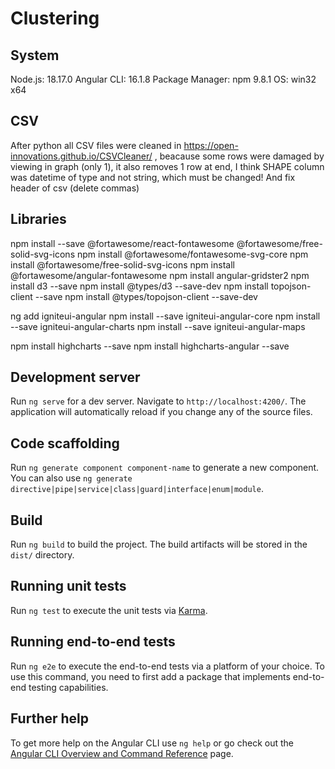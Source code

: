 # Clustering


## System

Node.js: 18.17.0
Angular CLI: 16.1.8
Package Manager: npm 9.8.1
OS: win32 x64

## CSV

After python all CSV files were cleaned in https://open-innovations.github.io/CSVCleaner/ , beacause some rows were damaged by viewing in graph (only 1), it also removes 1 row at end, I think SHAPE column was datetime of type and not string, which must be changed! And fix header of csv (delete commas) 

## Libraries

npm install --save @fortawesome/react-fontawesome @fortawesome/free-solid-svg-icons
npm install @fortawesome/fontawesome-svg-core
npm install @fortawesome/free-solid-svg-icons
npm install @fortawesome/angular-fontawesome
npm install angular-gridster2
npm install d3 --save
npm install @types/d3 --save-dev
npm install topojson-client --save
npm install @types/topojson-client --save-dev

ng add igniteui-angular
npm install --save igniteui-angular-core
npm install --save igniteui-angular-charts
npm install --save igniteui-angular-maps

npm install highcharts --save
npm install highcharts-angular --save


## Development server

Run `ng serve` for a dev server. Navigate to `http://localhost:4200/`. The application will automatically reload if you change any of the source files.

## Code scaffolding

Run `ng generate component component-name` to generate a new component. You can also use `ng generate directive|pipe|service|class|guard|interface|enum|module`.

## Build

Run `ng build` to build the project. The build artifacts will be stored in the `dist/` directory.

## Running unit tests

Run `ng test` to execute the unit tests via [Karma](https://karma-runner.github.io).

## Running end-to-end tests

Run `ng e2e` to execute the end-to-end tests via a platform of your choice. To use this command, you need to first add a package that implements end-to-end testing capabilities.

## Further help

To get more help on the Angular CLI use `ng help` or go check out the [Angular CLI Overview and Command Reference](https://angular.io/cli) page.
